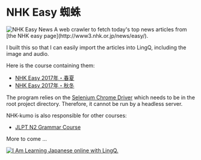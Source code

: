 # NHK Easy 蜘蛛
<img src="https://lh3.googleusercontent.com/2CQfccUAMi-Zcy_6A2Lh6blLs7diKs0pMc6ymAva2k7-CBhHEmstlVDAQeT7syHTVSA=w300" alt="NHK Easy News" />
A web crawler to fetch today's top news articles from [the NHK easy page](http://www3.nhk.or.jp/news/easy/).

I built this so that I can easily import the articles into LingQ, including the image and audio. 

Here is the course containing them: 
* [NHK Easy 2017年・春夏](https://www.lingq.com/learn/ja/web/#/course/266730)
* [NHK Easy 2017年・秋冬](https://www.lingq.com/learn/ja/web/#/course/293928)

The program relies on the [Selenium Chrome Driver](https://sites.google.com/a/chromium.org/chromedriver/downloads) which needs to be in the root project directory.
Therefore, it cannot be run by a headless server.

NHK-kumo is also responsible for other courses:
* [JLPT N2 Grammar Course](https://www.lingq.com/learn/ja/web/#/course/274307)


More to come ...

<a href="http://www.lingq.com/learn/ja/web/#/course/266730" title="Learn Japanese online."><img src="http://www.lingq.com/goodies/ja/avolkmann/badge.jpg" alt="I Am Learning Japanese online with LingQ." border="0"/></a>
